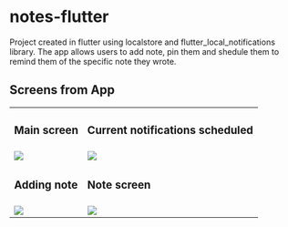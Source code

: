 # notes-flutter

Project created in flutter using localstore and flutter_local_notifications library.
The app allows users to add note, pin them and shedule them to remind them of the specific note they wrote.

## Screens from App

<table align="center">
  <tr>
    <td style="border: none"><h3>Main screen</h3></td>
    <td style="border: none"><h3>Current notifications scheduled</h3></td>
  </tr>
  <tr>
    <td style="border: none"><img src="https://github.com/LukaszSinica/notes-flutter/assets/64593019/decab352-5a3f-469e-b382-0196f076380a"></td>
    <td style="border: none"><img src="https://github.com/LukaszSinica/notes-flutter/assets/64593019/a0001b3d-8d3a-49bb-a0d0-828c49061858"></td>
  </tr>
    <tr>
      <td style="border: none"><h3>Adding note</h3></td>
      <td style="border: none"><h3>Note screen</h3></td>
  </tr>
   <tr>
    <td style="border: none"><img src="https://github.com/LukaszSinica/notes-flutter/assets/64593019/d6b78a69-a850-4ef8-8f8c-5b99e212d55a"></td>
    <td style="border: none"><img src="https://github.com/LukaszSinica/notes-flutter/assets/64593019/0933ea4c-64b4-4365-aecd-38928245b178"></td>
  </tr>
</table>
